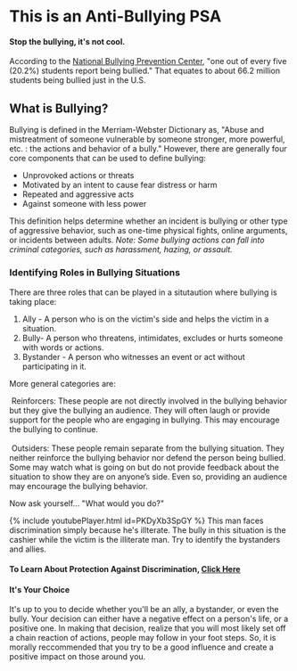 # This is an Anti-Bullying PSA
<h4>Stop the bullying, it's not cool.</h4>

According to the [National Bullying Prevention Center](https://www.pacer.org/bullying/resources/stats.asp), "one out of every five (20.2%) students report being bullied." That equates to about 66.2 million students being bullied just in the U.S.

## What is Bullying?

Bullying is defined in the Merriam-Webster Dictionary as, "Abuse and mistreatment of someone vulnerable by someone stronger, more powerful, etc. : the actions and behavior of a bully." However, there are generally four core components that can be used to define bullying:

  * Unprovoked actions or threats
  * Motivated by an intent to cause fear distress or harm
  * Repeated and aggressive acts
  * Against someone with less power
  
This definition helps determine whether an incident is bullying or other type of aggressive behavior, such as one-time physical fights, online arguments, or incidents between adults. *Note: Some bullying actions can fall into criminal categories, such as harassment, hazing, or assault.*

### Identifying Roles in Bullying Situations

There are three roles that can be played in a situtaution where bullying is taking place:

1. Ally - A person who is on the victim's side and helps the victim in a situation.
2. Bully- A person who threatens, intimidates, excludes or hurts someone with words or actions.
3. Bystander - A person who witnesses an event or act without participating in it.

More general categories are:

&nbsp;Reinforcers: These people are not directly involved in the bullying behavior but they give the bullying an audience. They will often laugh or provide support for the people who are engaging in bullying. This may encourage the bullying to continue. <br/>
<br/>
&nbsp;Outsiders: These people remain separate from the bullying situation. They neither reinforce the bullying behavior nor defend the person being bullied. Some may watch what is going on but do not provide feedback about the situation to show they are on anyone’s side. Even so, providing an audience may encourage the bullying behavior.

Now ask yourself... "What would you do?"
<div>
 {% include youtubePlayer.html id=PKDyXb3SpGY %} This man faces discrimination simply because he's illterate. The bully in this situation is the cashier while the victim is the illiterate man. Try to identify the bystanders and allies.
 </div>

#### To Learn About Protection Against Discrimination, [Click Here](https://www.ftc.gov/site-information/no-fear-act/protections-against-discrimination)

#### It's Your Choice

It's up to you to decide whether you'll be an ally, a bystander, or even the bully. Your decision can either have a negative effect on a person's life, or a positive one. In making that decision, realize that you will most likely set off a chain reaction of actions, people may follow in your foot steps. So, it is morally reccommended that you try to be a good influence and create a positive impact on those around you.
